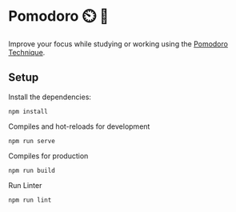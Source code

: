 # Pomodoro ⏲️ 🍅

Improve your focus while studying or working using the [Pomodoro Technique](https://en.wikipedia.org/wiki/Pomodoro_Technique#:~:text=The%20Pomodoro%20Technique%20is%20a,length%2C%20separated%20by%20short%20breaks.).

## Setup
Install the dependencies:
```
npm install
```

Compiles and hot-reloads for development
```
npm run serve
```

Compiles for production
```
npm run build
```

Run Linter
```
npm run lint
```